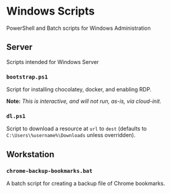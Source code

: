 # Windows Scripts

PowerShell and Batch scripts for Windows Administration

## Server

Scripts intended for Windows Server

### `bootstrap.ps1`

Script for installing chocolatey, docker, and enabling RDP. 

**Note:** _This is interactive, and will not run, as-is, via cloud-init._

### `dl.ps1`

Script to download a resource at `url` to `dest` (defaults to `C:\Users\%username%\Downloads` unless overridden).

## Workstation

### `chrome-backup-bookmarks.bat`

A batch script for creating a backup file of Chrome bookmarks.
